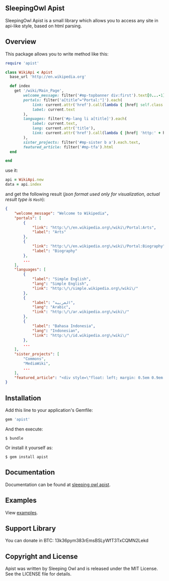 ## SleepingOwl Apist

SleepingOwl Apist is a small library which allows you to access any site in api-like style, based on html parsing.

## Overview

This package allows you to write method like this:

```ruby
require 'apist'

class WikiApi < Apist
  base_url 'http://en.wikipedia.org'

  def index
    get '/wiki/Main_Page',
        welcome_message: filter('#mp-topbanner div:first').text[0...-1],
        portals: filter('a[title^="Portal:"]').each(
            link: current.attr('href').call(lambda { |href| self.class.base_url + href }),
            label: current.text
        ),
        languages: filter('#p-lang li a[title]').each(
            label: current.text,
            lang: current.attr('title'),
            link: current.attr('href').call(lambda { |href| 'http:' + href })
        ),
        sister_projects: filter('#mp-sister b a').each.text,
        featured_article: filter('#mp-tfa').html
  end

end
```

use it:

```ruby
api = WikiApi.new
data = api.index
```

and get the following result (*json format used only for visualization, actual result type is `Hash`*):

```json
{
    "welcome_message": "Welcome to Wikipedia",
    "portals": [
        {
            "link": "http:\/\/en.wikipedia.org\/wiki\/Portal:Arts",
            "label": "Arts"
        },
        {
            "link": "http:\/\/en.wikipedia.org\/wiki\/Portal:Biography",
            "label": "Biography"
        },
        ...
    ],
    "languages": [
        {
            "label": "Simple English",
            "lang": "Simple English",
            "link": "http:\/\/simple.wikipedia.org\/wiki\/"
        },
        {
            "label": "العربية",
            "lang": "Arabic",
            "link": "http:\/\/ar.wikipedia.org\/wiki\/"
        },
        {
            "label": "Bahasa Indonesia",
            "lang": "Indonesian",
            "link": "http:\/\/id.wikipedia.org\/wiki\/"
        },
        ...
    ],
    "sister_projects": [
        "Commons",
        "MediaWiki",
        ...
    ],
    "featured_article": "<div style=\"float: left; margin: 0.5em 0.9em 0.4em 0em;\">...<\/div>"
}
```

## Installation

Add this line to your application's Gemfile:

```ruby
gem 'apist'
```

And then execute:

    $ bundle

Or install it yourself as:

    $ gem install apist

## Documentation

Documentation can be found at [sleeping owl apist](http://sleeping-owl-apist.gopagoda.com).

## Examples

View [examples](http://sleeping-owl-apist.gopagoda.com/#examples).

## Support Library

You can donate in BTC: 13k36pym383rEmsBSLyWfT3TxCQMN2Lekd

## Copyright and License

Apist was written by Sleeping Owl and is released under the MIT License. See the LICENSE file for details.